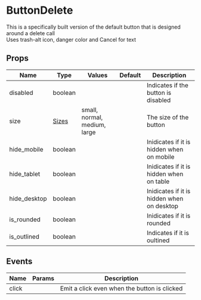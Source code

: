 # ButtonDelete

This is a specifically built version of the default button that is designed around a delete call\
Uses trash-alt icon, danger color and Cancel for text
## Props

| Name    | Type | Values | Default | Description |
| -------- | ------- | -------- | ------- | ------- |
| disabled | boolean ||  | Indicates if the button is disabled|
| size | [Sizes](../enums.md#Sizes) |small, normal, medium, large|  | The size of the button|
| hide_mobile | boolean ||  | Inidicates if it is hidden when on mobile|
| hide_tablet | boolean ||  | Inidicates if it is hidden when on table|
| hide_desktop | boolean ||  | Inidicates if it is hidden when on desktop|
| is_rounded | boolean ||  | Inidicates if it is rounded|
| is_outlined | boolean ||  | Indicates if it is oultined|
## Events

| Name    | Params | Description |
| ------- | ------- | ------- |
| click||Emit a click even when the button is clicked|
